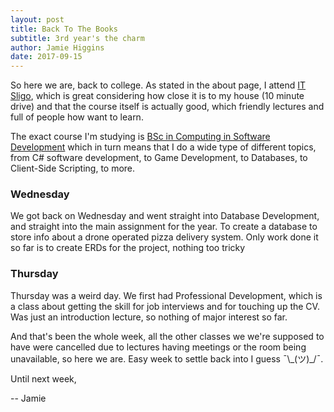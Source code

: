```yaml
---
layout: post
title: Back To The Books
subtitle: 3rd year's the charm
author: Jamie Higgins
date: 2017-09-15
---
```


So here we are, back to college. As stated in the about page, I attend [IT Sligo](https://www.itsligo.ie), which is great considering how close it is to my house (10 minute drive) and that the course itself is actually good, which friendly lectures and full of people how want to learn.

The exact course I'm studying is [BSc in Computing in Software Development](https://www.itsligo.ie/courses/bsc-in-computing-in-software-development/) which in turn means that I do a wide type of different topics, from C# software development, to Game Development, to Databases, to Client-Side Scripting, to more.

### Wednesday

We got back on Wednesday and went straight into Database Development, and straight into the main assignment for the year. To create a database to store info about a drone operated pizza delivery system. Only work done it so far is to create ERDs for the project, nothing too tricky

### Thursday

Thursday was a weird day. We first had Professional Development, which is a class about getting the skill for job interviews and for touching up the CV. Was just an introduction lecture, so nothing of major interest so far.

And that's been the whole week, all the other classes we we're supposed to have were cancelled due to lectures having meetings or the room being unavailable, so here we are. Easy week to settle back into I guess ¯\\\_(ツ)_/¯.

Until next week,

-- Jamie